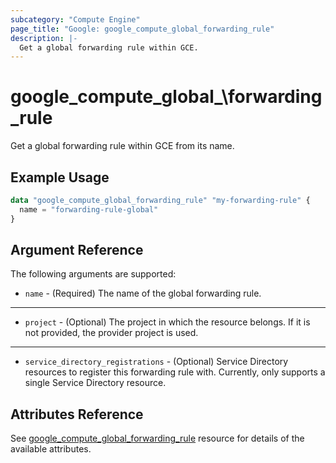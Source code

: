 ```yaml
---
subcategory: "Compute Engine"
page_title: "Google: google_compute_global_forwarding_rule"
description: |-
  Get a global forwarding rule within GCE.
---
```


# google\_compute\_global_\forwarding\_rule

Get a global forwarding rule within GCE from its name.

## Example Usage

```tf
data "google_compute_global_forwarding_rule" "my-forwarding-rule" {
  name = "forwarding-rule-global"
}
```

## Argument Reference

The following arguments are supported:

* `name` - (Required) The name of the global forwarding rule.

- - -

* `project` - (Optional) The project in which the resource belongs. If it
    is not provided, the provider project is used.
- - -

* `service_directory_registrations` - (Optional) Service Directory resources to register this forwarding rule with. Currently, only supports a single Service Directory resource.

## Attributes Reference
See [google_compute_global_forwarding_rule](https://www.terraform.io/docs/providers/google/r/compute_global_forwarding_rule.html) resource for details of the available attributes.

